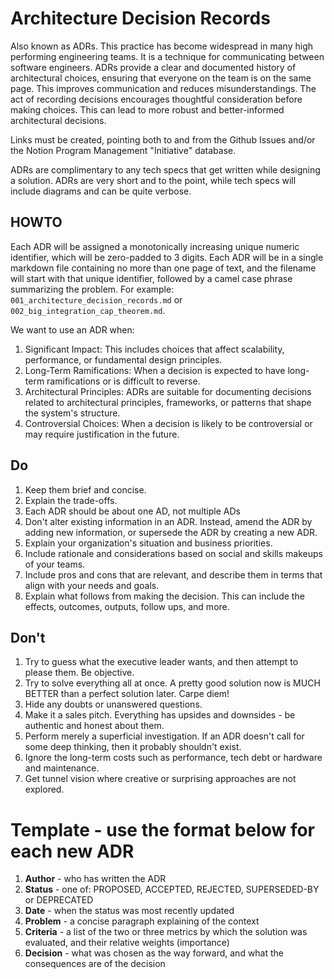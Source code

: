 # Architecture Decision Records

Also known as ADRs. This practice has become widespread in many
high performing engineering teams. It is a technique for communicating
between software engineers. ADRs provide a clear and documented
history of architectural choices, ensuring that everyone on the
team is on the same page. This improves communication and reduces
misunderstandings. The act of recording decisions encourages
thoughtful consideration before making choices. This can lead to
more robust and better-informed architectural decisions.

Links must be created, pointing both to and from the Github Issues
and/or the Notion Program Management "Initiative" database.

ADRs are complimentary to any tech specs that get written while
designing a solution. ADRs are very short and to the point, while
tech specs will include diagrams and can be quite verbose.

## HOWTO

Each ADR will be assigned a monotonically increasing unique numeric
identifier, which will be zero-padded to 3 digits. Each ADR will
be in a single markdown file containing no more than one page of
text, and the filename will start with that unique identifier,
followed by a camel case phrase summarizing the problem.  For
example: `001_architecture_decision_records.md` or
`002_big_integration_cap_theorem.md`.

We want to use an ADR when:
1. Significant Impact: This includes choices that affect scalability, performance, or fundamental design principles.
1. Long-Term Ramifications: When a decision is expected to have long-term ramifications or is difficult to reverse.
1. Architectural Principles: ADRs are suitable for documenting decisions related to architectural principles, frameworks, or patterns that shape the system's structure.
1. Controversial Choices: When a decision is likely to be controversial or may require justification in the future.

## Do

1. Keep them brief and concise.
1. Explain the trade-offs.
1. Each ADR should be about one AD, not multiple ADs
1. Don't alter existing information in an ADR. Instead, amend the ADR by adding new information, or supersede the ADR by creating a new ADR.
1. Explain your organization's situation and business priorities.
1. Include rationale and considerations based on social and skills makeups of your teams.
1. Include pros and cons that are relevant, and describe them in terms that align with your needs and goals.
1. Explain what follows from making the decision. This can include the effects, outcomes, outputs, follow ups, and more.

## Don't

1. Try to guess what the executive leader wants, and then attempt to please them. Be objective.
1. Try to solve everything all at once. A pretty good solution now is MUCH BETTER than a perfect solution later. Carpe diem!
1. Hide any doubts or unanswered questions.
1. Make it a sales pitch. Everything has upsides and downsides - be authentic and honest about them.
1. Perform merely a superficial investigation. If an ADR doesn't call for some deep thinking, then it probably shouldn't exist.
1. Ignore the long-term costs such as performance, tech debt or hardware and maintenance.
1. Get tunnel vision where creative or surprising approaches are not explored.

# Template - use the format below for each new ADR

1. **Author** - who has written the ADR
1. **Status** - one of: PROPOSED, ACCEPTED, REJECTED, SUPERSEDED-BY or DEPRECATED
1. **Date** - when the status was most recently updated
1. **Problem** - a concise paragraph explaining of the context
1. **Criteria** - a list of the two or three metrics by which the solution was evaluated, and their relative weights (importance)
1. **Decision** - what was chosen as the way forward, and what the consequences are of the decision

